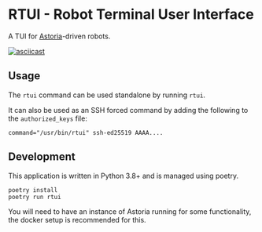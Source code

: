 # RTUI - Robot Terminal User Interface

A TUI for [Astoria](https://github.com/srobo/astoria)-driven robots.

[![asciicast](https://asciinema.org/a/NJoUTaZ0G7VcotlNVgL7iXufR.svg)](https://asciinema.org/a/NJoUTaZ0G7VcotlNVgL7iXufR)

## Usage

The `rtui` command can be used standalone by running `rtui`.

It can also be used as an SSH forced command by adding the following to the `authorized_keys` file:

```
command="/usr/bin/rtui" ssh-ed25519 AAAA....
```

## Development

This application is written in Python 3.8+ and is managed using poetry.

```shell
poetry install
poetry run rtui
```

You will need to have an instance of Astoria running for some functionality, the docker setup is recommended for this.